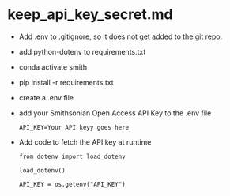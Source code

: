 # keep_api_key_secret.md

- Add .env to .gitignore, so it does not get added to the git repo.

- add python-dotenv to requirements.txt

- conda activate smith

- pip install -r requirements.txt

- create a .env file

- add your Smithsonian Open Access API Key to the .env file

	```
    API_KEY=Your API keyy goes here
  ```
- Add code to fetch the API key at runtime

	```
	from dotenv import load_dotenv

	load_dotenv()

	API_KEY = os.getenv("API_KEY")
	```

